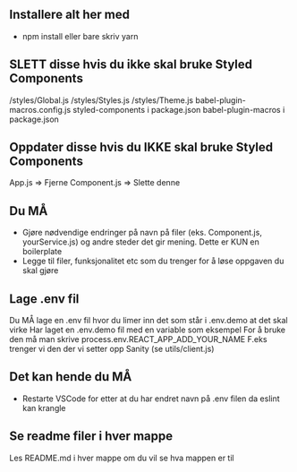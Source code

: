 ## Installere alt her med

- npm install eller bare skriv yarn

## SLETT disse hvis du ikke skal bruke Styled Components

/styles/Global.js
/styles/Styles.js
/styles/Theme.js
babel-plugin-macros.config.js
styled-components i package.json
babel-plugin-macros i package.json

## Oppdater disse hvis du IKKE skal bruke Styled Components

App.js => Fjerne <Theme>
Component.js => Slette denne

## Du MÅ

- Gjøre nødvendige endringer på navn på filer (eks. Component.js, yourService.js) og
  andre steder det gir mening. Dette er KUN en boilerplate
- Legge til filer, funksjonalitet etc som du trenger for å løse oppgaven du skal gjøre

## Lage .env fil

Du MÅ lage en .env fil hvor du limer inn det som står i .env.demo at det skal virke
Har laget en .env.demo fil med en variable som eksempel
For å bruke den må man skrive process.env.REACT_APP_ADD_YOUR_NAME
F.eks trenger vi den der vi setter opp Sanity (se utils/client.js)

## Det kan hende du MÅ

- Restarte VSCode for etter at du har endret navn på .env filen da eslint kan krangle

## Se readme filer i hver mappe

Les README.md i hver mappe om du vil se hva mappen er til
